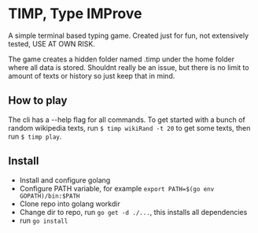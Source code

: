 # TIMP, Type IMProve

A simple terminal based typing game. Created just for fun, not extensively tested, USE AT OWN RISK.

The game creates a hidden folder named .timp under the home folder where all data is stored. Shouldnt really be an issue, but there is no limit to amount of texts or history so just keep that in mind. 

## How to play

The cli has a --help flag for all commands.
To get started with a bunch of random wikipedia texts, run `$ timp wikiRand -t 20` to get some texts, then run `$ timp play`.

## Install

* Install and configure golang
* Configure PATH variable, for example `export PATH=$(go env GOPATH)/bin:$PATH`
* Clone repo into golang workdir
* Change dir to repo, run `go get -d ./...`, this installs all dependencies
* run `go install`
